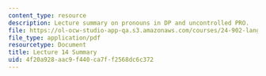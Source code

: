 ```yaml
---
content_type: resource
description: Lecture summary on pronouns in DP and uncontrolled PRO.
file: https://ol-ocw-studio-app-qa.s3.amazonaws.com/courses/24-902-language-and-its-structure-ii-syntax-fall-2003/4f20a928aac9f440ca7ff2568dc6c372_ln14_16_nov.pdf
file_type: application/pdf
resourcetype: Document
title: Lecture 14 Summary
uid: 4f20a928-aac9-f440-ca7f-f2568dc6c372
---
```

